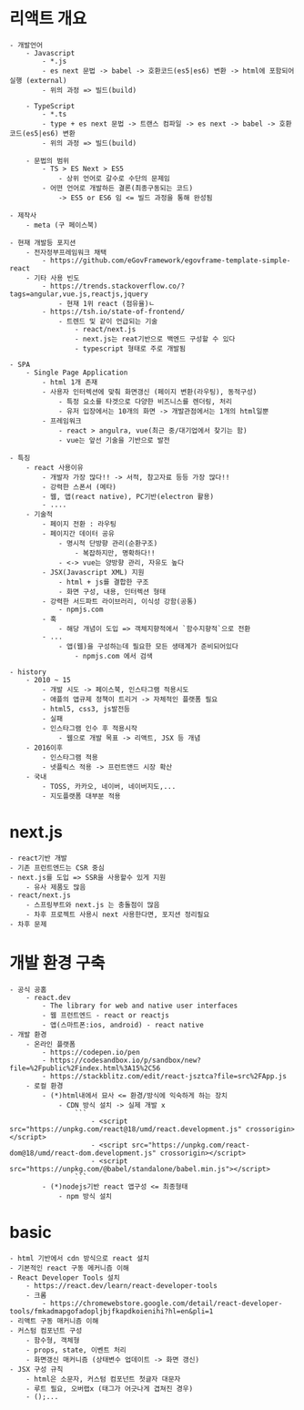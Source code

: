 # 리액트 개요
    - 개발언어
        - Javascript
            - *.js
            - es next 문법 -> babel -> 호환코드(es5|es6) 변환 -> html에 포함되어 실행 (external)
            - 위의 과정 => 빌드(build)

        - TypeScript
            - *.ts
            - type + es next 문법 -> 트랜스 컴파일 -> es next -> babel -> 호환코드(es5|es6) 변환
            - 위의 과정 => 빌드(build)

        - 문법의 범위
            - TS > ES Next > ES5
                - 상위 언어로 갈수로 수단의 문제임
            - 어떤 언어로 개발하든 결론(최종구동되는 코드)
                -> ES5 or ES6 임 <= 빌드 과정을 통해 완성됨

    - 제작사
        - meta (구 페이스북)

    - 현재 개발등 포지션
        - 전자정부프레임워크 채택
            - https://github.com/eGovFramework/egovframe-template-simple-react
        - 기타 사용 빈도
            - https://trends.stackoverflow.co/?tags=angular,vue.js,reactjs,jquery
                - 현재 1위 react (점유율)ㄴ
            - https://tsh.io/state-of-frontend/
                - 트렌드 및 같이 언급되는 기술
                    - react/next.js
                    - next.js는 reat기반으로 백엔드 구성할 수 있다
                    - typescript 형태로 주로 개발됨
    
    - SPA
        - Single Page Application
            - html 1개 존재
            - 사용자 인터렉션에 맞춰 화면갱신 (페이지 변환(라우팅), 동적구성) 
                - 특정 요소를 타겟으로 다양한 비즈니스를 렌더링, 처리
                - 유저 입장에서는 10개의 화면 -> 개발관점에서는 1개의 html일뿐
            - 프레임워크
                - react > angulra, vue(최근 중/대기업에서 찾기는 함) 
                - vue는 앞선 기술을 기반으로 발전
    
    - 특징
        - react 사용이유
            - 개발자 가장 많다!! -> 서적, 참고자료 등등 가장 많다!!
            - 강력한 스폰서 (메타)
            - 웹, 앱(react native), PC기반(electron 활용)
            - .... 
        - 기술적
            - 페이지 전환 : 라우팅
            - 페이지간 데이터 공유
                - 명시적 단방향 관리(순환구조)
                    - 복잡하지만, 명확하다!!
                - <-> vue는 양방향 관리, 자유도 높다
            - JSX(Javascript XML) 지원
                - html + js를 결합한 구조
                - 화면 구성, 내용, 인터렉션 형태 
            - 강력한 서드파트 라이브러리, 이식성 강함(공통)
                - npmjs.com
            - 훅
                - 해당 개념이 도입 => 객체지향적에서 `함수지향적`으로 전환
            - ...
                - 앱(웹)을 구성하는데 필요한 모든 생태계가 준비되어있다
                    - npmjs.com 에서 검색

    - history
        - 2010 ~ 15
            - 개발 시도 -> 페이스북, 인스타그램 적용시도
            - 애플의 앱규제 정책이 트리거 -> 자체적인 플랫폼 필요
            - html5, css3, js발전등 
            - 실패
            - 인스타그램 인수 후 적용시작
                - 웹으로 개발 목표 -> 리액트, JSX 등 개념
        - 2016이후
            - 인스타그램 적용
            - 넷플릭스 적용 -> 프런트앤드 시장 확산
        - 국내
            - TOSS, 카카오, 네이버, 네이버지도,... 
            - 지도플랫폼 대부분 적용

# next.js
    - react기반 개발
    - 기존 프런트엔드는 CSR 중심
    - next.js를 도입 => SSR을 사용할수 있게 지원
        - 유사 제품도 많음
    - react/next.js
        - 스프링부트와 next.js 는 충돌점이 많음
        - 차후 프로젝트 사용시 next 사용한다면, 포지션 정리필요
    - 차후 문제

# 개발 환경 구축
    - 공식 공홈
        - react.dev
            - The library for web and native user interfaces
            - 웹 프런트엔드 - react or reactjs 
            - 앱(스마트폰:ios, android) - react native
    - 개발 환경
        - 온라인 플랫폼
            - https://codepen.io/pen
            - https://codesandbox.io/p/sandbox/new?file=%2Fpublic%2Findex.html%3A15%2C56
            - https://stackblitz.com/edit/react-jsztca?file=src%2FApp.js
        - 로컬 환경
            - (*)html내에서 묘사 <= 환경/방식에 익숙하게 하는 장치
                - CDN 방식 설치 -> 실제 개발 x
                    ```
                        - <script src="https://unpkg.com/react@18/umd/react.development.js" crossorigin></script>
                        - <script src="https://unpkg.com/react-dom@18/umd/react-dom.development.js" crossorigin></script>
                        - <script src="https://unpkg.com/@babel/standalone/babel.min.js"></script>
                    ```
            - (*)nodejs기반 react 앱구성 <= 최종형태
                - npm 방식 설치

# basic
    - html 기반에서 cdn 방식으로 react 설치
    - 기본적인 react 구동 메커니즘 이해
    - React Developer Tools 설치
        - https://react.dev/learn/react-developer-tools
        - 크롬
            - https://chromewebstore.google.com/detail/react-developer-tools/fmkadmapgofadopljbjfkapdkoienihi?hl=en&pli=1
    - 리액트 구동 매커니즘 이해
    - 커스텀 컴포넌트 구성
        - 함수형, 객체형
        - props, state, 이벤트 처리
        - 화면갱신 매커니즘 (상태변수 업데이트 -> 화면 갱신)
    - JSX 구성 규칙
        - html은 소문자, 커스텀 컴포넌트 첫글자 대문자
        - 루트 필요, 오버랩x (태그가 어긋나게 겹쳐진 경우)
        - ();...

    
